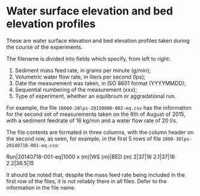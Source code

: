 # Water surface elevation and bed elevation profiles
These are water surface elevation and bed elevation profiles taken during the course of the experiments.

The filename is divided into fields which specify, from left to right:
1. Sediment mass feed rate, in grams per minute (g/min);
2. Volumetric water flow rate, in liters per second (lps);
3. Date the measurement was taken, in ISO 8601 format (YYYYMMDD); 
4. Sequential numbering of the measurement (xxx);
5. Type of experiment, whether an equlibrium or aggradational run. 

For example, the file `16000-20lps-20150806-002-eq.csv` has the information for the second set of measurements taken on the 6th of August of 2015, with a sediment feedrate of 16 kg/min and a water flow rate of 20 l/s. 

The file contents are formated in three columns, with the column header on the second row, as seen, for example, in the first 5 rows of file `1000-30lps-20140718-001-eq.csv`: 

Run|20140718-001-eq|1000
x (m)|WS (m)|BED (m)
2|37|16
2.1|37|16
2.2|36.5|15

It should be noted that, despite the mass feed rate being included in the first row of the files, it is not reliably there in all files. Defer to the information in the file name. 
